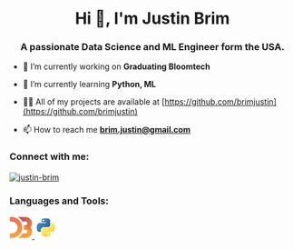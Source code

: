 <h1 align="center">Hi 👋, I'm Justin Brim</h1>
<h3 align="center">A passionate Data Science and ML Engineer form the USA.</h3>

- 🔭 I’m currently working on **Graduating Bloomtech**

- 🌱 I’m currently learning **Python, ML**

- 👨‍💻 All of my projects are available at [https://github.com/brimjustin](https://github.com/brimjustin)

- 📫 How to reach me **brim.justin@gmail.com**

<h3 align="left">Connect with me:</h3>
<p align="left">
<a href="https://linkedin.com/in/justin-brim" target="blank"><img align="center" src="https://raw.githubusercontent.com/rahuldkjain/github-profile-readme-generator/master/src/images/icons/Social/linked-in-alt.svg" alt="justin-brim" height="30" width="40" /></a>
</p>

<h3 align="left">Languages and Tools:</h3>
<p align="left"> <a href="https://d3js.org/" target="_blank" rel="noreferrer"> <img src="https://raw.githubusercontent.com/devicons/devicon/master/icons/d3js/d3js-original.svg" alt="d3js" width="40" height="40"/> </a> <a href="https://www.python.org" target="_blank" rel="noreferrer"> <img src="https://raw.githubusercontent.com/devicons/devicon/master/icons/python/python-original.svg" alt="python" width="40" height="40"/> </a> </p>
